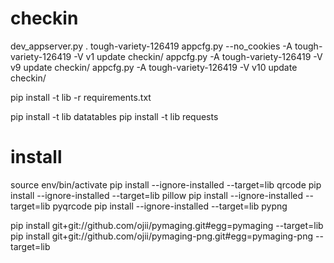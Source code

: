 # checkin
dev_appserver.py .
tough-variety-126419
appcfg.py --no_cookies -A tough-variety-126419 -V v1 update checkin/
appcfg.py -A tough-variety-126419 -V v9 update checkin/
appcfg.py -A tough-variety-126419 -V v10 update checkin/


pip install -t lib -r requirements.txt

pip install -t lib datatables
pip install -t lib requests

# install
source env/bin/activate
pip install --ignore-installed --target=lib qrcode
pip install --ignore-installed --target=lib pillow
pip install --ignore-installed --target=lib pyqrcode
pip install --ignore-installed --target=lib pypng

pip install git+git://github.com/ojii/pymaging.git#egg=pymaging --target=lib
pip install git+git://github.com/ojii/pymaging-png.git#egg=pymaging-png --target=lib
